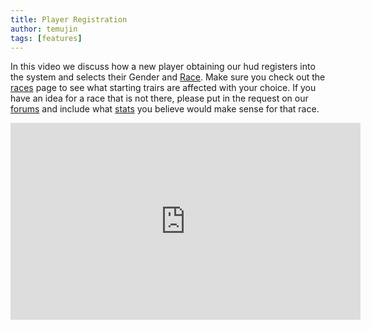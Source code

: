 ```yaml
---
title: Player Registration
author: temujin
tags: [features]
---
```

In this video we discuss how a new player obtaining our hud registers into the system and selects their Gender and [Race](https://slcolonies.com/docs/races/). Make sure you check out the [races](https://slcolonies.com/docs/races/) page to see what starting trairs are affected with your choice. If you have an idea for a race that is not there, please put in the request on our [forums](https://forum.slcolonies.com) and include what [stats](https://slcolonies.com/docs/races/) you believe would make sense for that race.

<iframe width="560" height="315" src="https://www.youtube.com/embed/HPXPN6hteeg" title="YouTube video player" frameborder="0" allow="accelerometer; autoplay; clipboard-write; encrypted-media; gyroscope; picture-in-picture" allowfullscreen></iframe>
